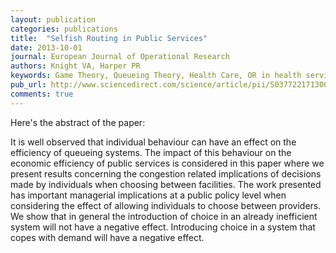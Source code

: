 ```yaml
---
layout: publication
categories: publications
title:  "Selfish Routing in Public Services"
date: 2013-10-01
journal: European Journal of Operational Research
authors: Knight VA, Harper PR
keywords: Game Theory, Queueing Theory, Health Care, OR in health services, Price of Anarchy, PoA
pub_url: http://www.sciencedirect.com/science/article/pii/S0377221713003019
comments: true
---
```


Here's the abstract of the paper:

It is well observed that individual behaviour can have an effect on the efficiency of queueing systems.
The impact of this behaviour on the economic efficiency of public services is considered in this paper where we present results concerning the congestion related implications of decisions made by individuals when choosing between facilities.
The work presented has important managerial implications at a public policy level when considering the effect of allowing individuals to choose between providers.
We show that in general the introduction of choice in an already inefficient system will not have a negative effect. Introducing choice in a system that copes with demand will have a negative effect.

